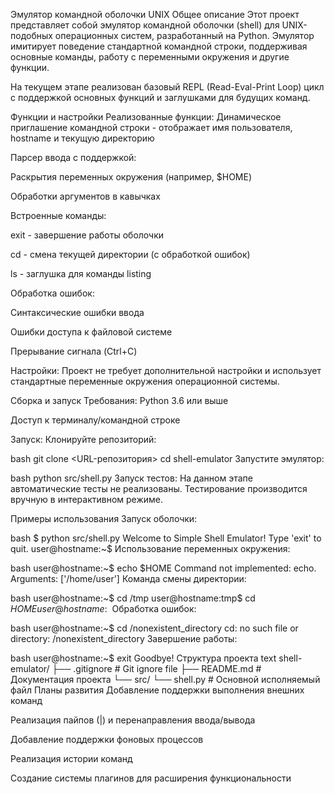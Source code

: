 Эмулятор командной оболочки UNIX
Общее описание
Этот проект представляет собой эмулятор командной оболочки (shell) для UNIX-подобных операционных систем, разработанный на Python. Эмулятор имитирует поведение стандартной командной строки, поддерживая основные команды, работу с переменными окружения и другие функции.

На текущем этапе реализован базовый REPL (Read-Eval-Print Loop) цикл с поддержкой основных функций и заглушками для будущих команд.

Функции и настройки
Реализованные функции:
Динамическое приглашение командной строки - отображает имя пользователя, hostname и текущую директорию

Парсер ввода с поддержкой:

Раскрытия переменных окружения (например, $HOME)

Обработки аргументов в кавычках

Встроенные команды:

exit - завершение работы оболочки

cd - смена текущей директории (с обработкой ошибок)

ls - заглушка для команды listing

Обработка ошибок:

Синтаксические ошибки ввода

Ошибки доступа к файловой системе

Прерывание сигнала (Ctrl+C)

Настройки:
Проект не требует дополнительной настройки и использует стандартные переменные окружения операционной системы.

Сборка и запуск
Требования:
Python 3.6 или выше

Доступ к терминалу/командной строке

Запуск:
Клонируйте репозиторий:

bash
git clone <URL-репозитория>
cd shell-emulator
Запустите эмулятор:

bash
python src/shell.py
Запуск тестов:
На данном этапе автоматические тесты не реализованы. Тестирование производится вручную в интерактивном режиме.

Примеры использования
Запуск оболочки:

bash
$ python src/shell.py
Welcome to Simple Shell Emulator! Type 'exit' to quit.
user@hostname:~$ 
Использование переменных окружения:

bash
user@hostname:~$ echo $HOME
Command not implemented: echo. Arguments: ['/home/user']
Команда смены директории:

bash
user@hostname:~$ cd /tmp
user@hostname:tmp$ cd $HOME
user@hostname:~$ 
Обработка ошибок:

bash
user@hostname:~$ cd /nonexistent_directory
cd: no such file or directory: /nonexistent_directory
Завершение работы:

bash
user@hostname:~$ exit
Goodbye!
Структура проекта
text
shell-emulator/
├── .gitignore          # Git ignore file
├── README.md           # Документация проекта
└── src/
    └── shell.py        # Основной исполняемый файл
Планы развития
Добавление поддержки выполнения внешних команд

Реализация пайпов (|) и перенаправления ввода/вывода

Добавление поддержки фоновых процессов

Реализация истории команд

Создание системы плагинов для расширения функциональности

